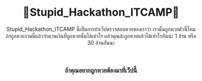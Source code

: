 <h1 align="center">🐶Stupid_Hackathon_ITCAMP🐶</h1>
<p align="center">
  Stupid_Hackathon_ITCAMP นี้เป็นการทำเว็ปตรวจสอบหวยของเราว่า เรานั้นถูกหวยตัวนี้ไหม ถ้าถูกหวยงวดนี้แล้วจำนวนเงินที่ถูกหวยนั้นได้เท่าไร 
แล้วคุณล่ะถูกหวยแล้วได้เท่าไรกันนะ 1 ล้าน หรือ 30 ล้านกันนะ
</p>

<br>

<h3 align="center" >ถ้าคุณอยากถูกหวยต้องมาที่เว็ปนี้</h3>
